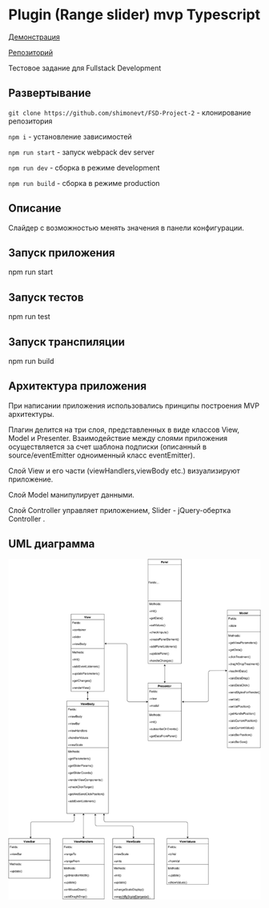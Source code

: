 # Plugin (Range slider) mvp Typescript

[Демонстрация](https://shimonevt.github.io/FSD-Project-2/index.html) 

[Репозиторий](https://github.com/shimonevt/FSD-Project-2/)

Тестовое задание для Fullstack Development

## Развертывание

`git clone https://github.com/shimonevt/FSD-Project-2` - клонирование репозитория  

`npm i` - установление зависимостей  

`npm run start` - запуск webpack dev server  

`npm run dev` - сборка в режиме development  

`npm run build` - сборка в режиме production  

## Описание

Слайдер с возможностью менять значения в панели конфигурации.

## Запуск приложения

npm run start

## Запуск тестов

npm run test

## Запуск транспиляции

npm run build

## Архитектура приложения

При написании приложения использовались принципы построения MVP архитектуры.

Плагин делится на три слоя, представленных в виде классов View, Model и Presenter. Взаимодействие между
слоями приложения осуществляется за счет шаблона подписки (описанный в source/eventEmitter  одноименный класс  eventEmitter). 

Слой View и его части (viewHandlers,viewBody etc.) визуализируют приложение. 

Слой Model манипулирует данными. 

Слой Controller управляет приложением, Slider - jQuery-обертка Controller .

## UML диаграмма 

![alt text](https://github.com/shimonevt/FSD-Project-2/blob/master/source/diagram.svg)
